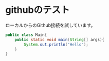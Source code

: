 # githubのテスト

ローカルからのGithub接続を試しています。

```java;Main.java
public class Main{
	public static void main(String[] args){
		System.out.println("Hello");
	}
}
```

